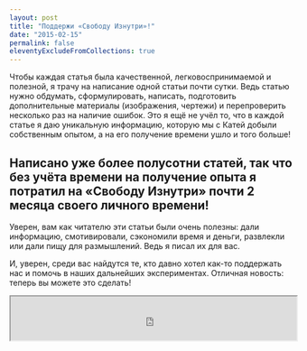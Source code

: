 ```yaml
---
layout: post
title: "Поддержи «Свободу Изнутри»!"
date: "2015-02-15"
permalink: false
eleventyExcludeFromCollections: true
---
```


Чтобы каждая статья была качественной, легковоспринимаемой и полезной, я трачу на написание одной статьи почти сутки. Ведь статью нужно обдумать, сформулировать, написать, подготовить дополнительные материалы (изображения, чертежи) и перепроверить несколько раз на наличие ошибок. Это я ещё не учёл то, что в каждой статье я даю уникальную информацию, которую мы с Катей добыли собственным опытом, а на его получение времени ушло и того больше!

## Написано уже более полусотни статей, так что без учёта времени на получение опыта я потратил на «Свободу Изнутри» почти 2 месяца своего личного времени!

Уверен, вам как читателю эти статьи были очень полезны: дали информацию, смотивировали, сэкономили время и деньги, развлекли или дали пищу для размышлений. Ведь я писал их для вас.

И, уверен, среди вас найдутся те, кто давно хотел как-то поддержать нас и помочь в наших дальнейших экспериментах. Отличная новость: теперь вы можете это сделать!

<iframe src="https://money.yandex.ru/embed/donate.xml?account=410012799941183&amp;quickpay=donate&amp;payment-type-choice=on&amp;default-sum=&amp;targets=%D0%9F%D0%BE%D0%B4%D0%B4%D0%B5%D1%80%D0%B6%D0%BA%D0%B0+%C2%AB%D0%A1%D0%B2%D0%BE%D0%B1%D0%BE%D0%B4%D1%8B+%D0%98%D0%B7%D0%BD%D1%83%D1%82%D1%80%D0%B8%C2%BB&amp;project-name=&amp;project-site=&amp;button-text=05&amp;successURL=http%3A%2F%2Fsvobodaiznutri.ru%2Fspasibo%2F" width="507" height="78"></iframe>
